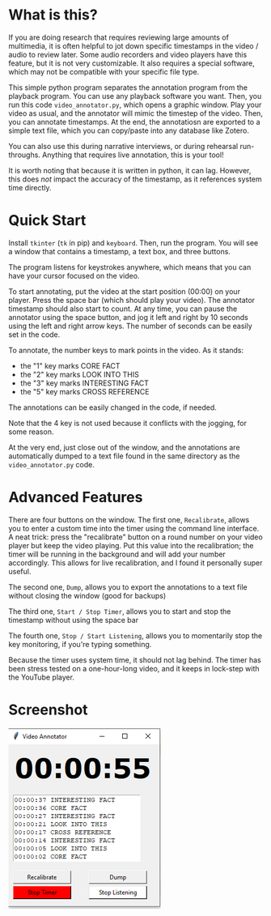 # What is this?
If you are doing research that requires reviewing large amounts of multimedia, it is often helpful to jot down specific timestamps in the video / audio to review later. Some audio recorders and video players have this feature, but it is not very customizable. It also requires a special software, which may not be compatible with your specific file type.

This simple python program separates the annotation program from the playback program. You can use any playback software you want. Then, you run this code `video_annotator.py`, which opens a graphic window. Play your video as usual, and the annotator will mimic the timestep of the video. Then, you can annotate timestamps. At the end, the annotatiosn are exported to a simple text file, which you can copy/paste into any database like Zotero. 

You can also use this during narrative interviews, or during rehearsal run-throughs. Anything that requires live annotation, this is your tool! 

It is worth noting that because it is written in python, it can lag. However, this does *not* impact the accuracy of the timestamp, as it references system time directly. 
# Quick Start
Install `tkinter` (`tk` in pip) and `keyboard`. Then, run the program. You will see a window that contains a timestamp, a text box, and three buttons. 

The program listens for keystrokes anywhere, which means that you can have your cursor focused on the video. 

To start annotating, put the video at the start position (00:00) on your player. Press the space bar (which should play your video). The annotator timestamp should also start to count. At any time, you can pause the annotator using the space button, and jog it left and right by 10 seconds using the left and right arrow keys. The number of seconds can be easily set in the code.

To annotate, the number keys to mark points in the video. As it stands: 

- the "1" key marks CORE FACT
- the "2" key marks LOOK INTO THIS
- the "3" key marks INTERESTING FACT
- the "5" key marks CROSS REFERENCE

The annotations can be easily changed in the code, if needed. 

Note that the 4 key is not used because it conflicts with the jogging, for some reason. 

At the very end, just close out of the window, and the annotations are automatically dumped to a text file found in the same directory as the `video_annotator.py` code.

# Advanced Features
There are four buttons on the window. The first one, `Recalibrate`, allows you to enter a custom time into the timer using the command line interface.  A neat trick: press the "recalibrate" button on a round number on your video player but keep the video playing. Put this value into the recalibration; the timer will be running in the background and will add your number accordingly. This allows for live recalibration, and I found it personally super useful.

The second one, `Dump`, allows you to export the annotations to a text file without closing the window (good for backups)

The third one, `Start / Stop Timer`, allows you to start and stop the timestamp without using the space bar 

The fourth one, `Stop / Start Listening`, allows you to momentarily stop the key monitoring, if you're typing something. 

Because the timer uses system time, it should not lag behind. The timer has been stress tested on a one-hour-long video, and it keeps in lock-step with the YouTube player. 

# Screenshot
![screenshot](./demo.png)
